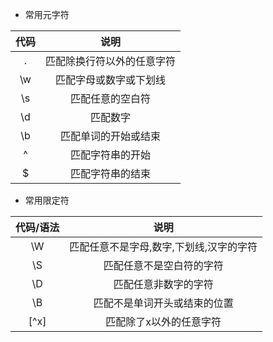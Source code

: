 - 常用元字符

| 代码          | 说明                             |
| :---------:   | :----------:                     |
| .             | 匹配除换行符以外的任意字符	   |
| \w            | 匹配字母或数字或下划线           |
| \s            | 匹配任意的空白符                 |
| \d            | 匹配数字                         |
| \b            | 匹配单词的开始或结束             |
| ^             | 匹配字符串的开始                 |
| $             | 匹配字符串的结束                 |

- 常用限定符

| 代码/语法     | 说明                                    |
| :---------:   | :----------:                            |
| \W            | 匹配任意不是字母,数字,下划线,汉字的字符 |
| \S            | 匹配任意不是空白符的字符                |
| \D            | 匹配任意非数字的字符                    |
| \B            | 匹配不是单词开头或结束的位置            |
| [^x]          | 匹配除了x以外的任意字符                 |
